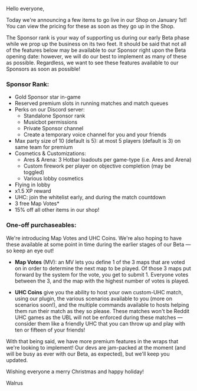 Hello everyone,

Today we're announcing a few items to go live in our Shop on January 1st! You can view the pricing for these as soon as they go up in the Shop.

The Sponsor rank is your way of supporting us during our early Beta phase while we prop up the business on its two feet. It should be said that not all of the features below may be available to our Sponsor right upon the Beta opening date: however, we will do our best to implement as many of these as possible. Regardless, we want to see these features available to our Sponsors as soon as possible!

### **Sponsor Rank:**

- Gold Sponsor star in-game
- Reserved premium slots in running matches and match queues
- Perks on our Discord server:
  - Standalone Sponsor rank
  - Musicbot permissions
  - Private Sponsor channel
  - Create a temporary voice channel for you and your friends
- Max party size of 10 (default is 5): at most 5 players (default is 3) on same team for premium
- Cosmetics & Customizations:
  - Ares & Arena: 3 Hotbar loadouts per game-type (i.e. Ares and Arena)
  - Custom firework per player on objective completion (may be toggled)
  - Various lobby cosmetics
- Flying in lobby
- x1.5 XP reward
- UHC: join the whitelist early, and during the match countdown
- 3 free Map Votes\*
- 15% off all other items in our shop!

### **One-off purchaseables:**

We're introducing Map Votes and UHC Coins. We're also hoping to have these available at some point in time during the earlier stages of our Beta — so keep an eye out!

- **Map Votes** (MV): an MV lets you define 1 of the 3 maps that are voted on in order to determine the next map to be played. Of those 3 maps put forward by the system for the vote, you get to submit 1. Everyone votes between the 3, and the map with the highest number of votes is played.

- **UHC Coins** give you the ability to host your own custom-UHC match, using our plugin, the various scenarios available to you (more on scenarios soon!), and the multiple commands available to hosts helping them run their match as they so please. These matches won't be Reddit UHC games as the UBL will not be enforced during these matches — consider them like a friendly UHC that you can throw up and play with ten or fifteen of your friends!

With that being said, we have more premium features in the wraps that we're looking to implement! Our devs are jam-packed at the moment (and will be busy as ever with our Beta, as expected), but we'll keep you updated.

Wishing everyone a merry Christmas and happy holiday!

Walrus
